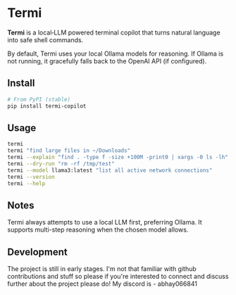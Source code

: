 # Termi

**Termi** is a local‑LLM powered terminal copilot that turns natural language into safe shell commands.

By default, Termi uses your local Ollama models for reasoning. If Ollama is not running, it gracefully falls back to the OpenAI API (if configured).

## Install
```bash
# From PyPI (stable)
pip install termi-copilot

```

## Usage
```bash
termi
termi "find large files in ~/Downloads"
termi --explain "find . -type f -size +100M -print0 | xargs -0 ls -lh"
termi --dry-run "rm -rf /tmp/test"
termi --model llama3:latest "list all active network connections"
termi --version
termi --help
```

## Notes

Termi always attempts to use a local LLM first, preferring Ollama. It supports multi-step reasoning when the chosen model allows. 

## Development

The project is still in early stages. I'm not that familiar with github contributions and stuff so please if you're interested to connect and discuss further about the project please do! 
My discord is - abhay066841